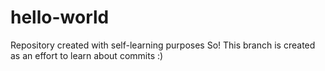 # hello-world
Repository created with self-learning purposes
So! This branch is created as an effort to learn about commits :)
